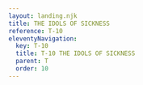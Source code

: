 ```yaml
---
layout: landing.njk
title: THE IDOLS OF SICKNESS
reference: T-10 
eleventyNavigation:
  key: T-10
  title: T-10 THE IDOLS OF SICKNESS
  parent: T
  order: 10
---
```

